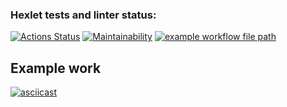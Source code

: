 ### Hexlet tests and linter status:
[![Actions Status](https://github.com/titanmen1/python-project-lvl2/workflows/hexlet-check/badge.svg)](https://github.com/titanmen1/python-project-lvl2/actions)
[![Maintainability](https://api.codeclimate.com/v1/badges/6a1aebe553ff93d07935/maintainability)](https://codeclimate.com/github/titanmen1/python-project-lvl2/maintainability)
[![example workflow file path](https://github.com/titanmen1/python-project-lvl2/workflows/CI/badge.svg)](https://github.com/titanmen1/python-project-lvl2/actions)


## Example work
[![asciicast](https://asciinema.org/a/mHhTc2B8fxOTgj5lKDmzlBmKI.svg)](https://asciinema.org/a/mHhTc2B8fxOTgj5lKDmzlBmKI)